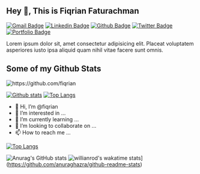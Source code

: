 ## Hey 👋, This is Fiqrian Faturachman
[![Gmail Badge](https://img.shields.io/badge/-fiqrian.faturahman@gmail.com-c14438?style=flat&logo=Gmail&logoColor=white&link=mailto:fiqrian.faturahman@gmail.com)](mailto:fiqrian.faturahman@gmail.com) 
[![Linkedin Badge](https://img.shields.io/badge/-fiqrian.faturahman@gmail.com-0072b1?style=flat&logo=Linkedin&logoColor=white&link=https://www.linkedin.com/in/fiqrian.faturahman@gmail.com/)](https://www.linkedin.com/in/fiqrian.faturahman@gmail.com/) [![Github Badge](https://img.shields.io/badge/-https://github.com/fiqrian-grey?style=flat&logo=github&logoColor=white&link=https://github.com/https://github.com/fiqrian/)](https://www.github.com/https://github.com/fiqrian/) [![Twitter Badge](https://img.shields.io/badge/-https://www.linkedin.com/in/fiqrianfaturachman/-00acee?style=flat&logo=twitter&logoColor=white&link=https://twitter.com/https://www.linkedin.com/in/fiqrianfaturachman//)](https://www.twitter.com/https://www.linkedin.com/in/fiqrianfaturachman//) [![Portfolio Badge](https://img.shields.io/badge/portfolio-web-blue?style=flat&link=https://fiqrianfaturachman.netlify.app//)](https://fiqrianfaturachman.netlify.app//) <p align='left'>Lorem ipsum dolor sit, amet consectetur adipisicing elit. Placeat voluptatem asperiores iusto ipsa aliquid quam nihil vitae facere sunt omnis.</p>
## Some of my Github Stats
<p align=left> <img src=https://komarev.com/ghpvc/?username=https://github.com/fiqrian alt=https://github.com/fiqrian /> </p>

[![Github stats](https://github-readme-stats.vercel.app/api?username=https://github.com/fiqrian&show_icons=true&include_all_commits=true)](https://github.com/https://github.com/fiqrian/github-readme-stats)
[![Top Langs](https://github-readme-stats.vercel.app/api/top-langs/?username=https://github.com/fiqrian&layout=compact)](https://github.com/https://github.com/fiqrian/github-readme-stats)



- 👋 Hi, I’m @fiqrian
- 👀 I’m interested in ...
- 🌱 I’m currently learning ...
- 💞️ I’m looking to collaborate on ...
- 📫 How to reach me ...

<!---
fiqrian/fiqrian is a ✨ special ✨ repository because its `README.md` (this file) appears on your GitHub profile.
You can click the Preview link to take a look at your changes.
--->
[![Top Langs](https://github-readme-stats.vercel.app/api/top-langs/?username=fiqrian&langs_count=8)](https://github.com/anuraghazra/github-readme-stats)

![Anurag's GitHub stats](https://github-readme-stats.vercel.app/api?username=fiqrian&show_icons=true&theme=radical)
![willianrod's wakatime stats](https://github-readme-stats.vercel.app/api/wakatime?username=fiqrian)](https://github.com/anuraghazra/github-readme-stats)





